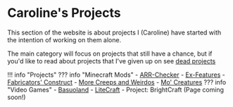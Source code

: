 # Caroline's Projects

This section of the website is about projects I (Caroline) have started
with the intention of working on them alone.

The main category will focus on projects that still have a chance,
but if you'd like to read about projects that I've given up on see
[dead projects](dead "Caroline's Dead Projects")

!!! info "Projects"
    ??? info "Minecraft Mods"
        - [ARR-Checker](/caroline/projects/arrchecker)
        - [Ex-Features](/caroline/projects/dead/ex-features)
        - [Fabricators' Construct](/caroline/projects/dead/fconstruct)
        - [More Creeps and Weirdos](/caroline/projects/morecreeps)
        - [Mo' Creatures](/caroline/projects/mocreatures)
    ??? info "Video Games"
        - [Basuoland](/caroline/projects/basuoland)
        - [LiteCraft](/caroline/projects/litecraft)
        - Project: BrightCraft (Page coming soon!)
